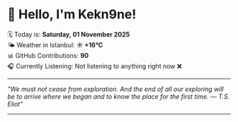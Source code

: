# 👋 Hello, I'm Kekn9ne!

🗓️ Today is: **Saturday, 01 November 2025**  
🌤️ Weather in Istanbul: **☀️   +16°C**  
📊 GitHub Contributions: **90**  
🎧 Currently Listening: Not listening to anything right now ❌

---

_"We must not cease from exploration. And the end of all our exploring will be to arrive where we began and to know the place for the first time. — *T.S. Eliot*"_

---
